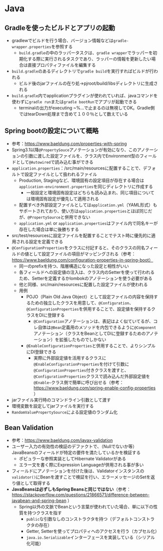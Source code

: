 # Java
## Gradleを使ったビルドとアプリの起動
- gradlewでビルドを行う場合、バージョン情報などは`gradle-wrapper.properties`を参照する  
  - `build.gradle`の中のラッパータスクは、`gradle wrapper`でラッパーを初期化する際に実行されるタスクであり、ラッパーの情報を更新したい場合は直接プロパティファイルを編集する  
- `build.gradle`のあるディレクトリで`gradle build`を実行すればビルドが行われる  
  - ビルド後のjarファイルの在り処→pjroot/build/libsディレクトリに生成される
- `build.gradle`内でapplicationプラグインが使われていれば、javaコマンドを使わずに`gradle run`または`gradle bootRun`でアプリが起動できる
  - terminalの出力がexecuting ~%...で止まるのは無視してOK。Gradle側ではtearDown処理まで含めて１００％として数えている

## Spring bootの設定について概略
- 参考：https://www.baeldung.com/properties-with-spring
- Spring3.1以降`@PropertySouce`アノテーションが有効になり、このアノテーションの引数に渡した設定ファイルを、クラス内でEnvironment型のフィールドとして`@Autowired`で読み込む事ができる  
- `application.properties`：/src/main/resourcesに配置することで、デフォルトで設定ファイルとして扱われるファイル  
  - Production, Stagingなど、環境固有の設定項目が存在する場合は`application-environment.properties`を同じディレクトリに作成する  
    - 一般設定と環境固有設定はどちらも読み込まれ、同じ項目については環境固有設定が優先して適用される  
  - 配置すべき外部設定ファイルとしては`application.yml`（YAML形式）もサポートされており、使い方は`application.properties`とほぼ同じだが、`@PropertySource`と併用できない  
  - `application.yml` or `application.properties`はファイル内で同名キーが存在した場合は単に後勝ちする
- src/test/resourcesに設定ファイルを配置することでテスト時に優先的に適用される設定を定義できる  
- `@ConfigurationProperties`をクラスに付記すると、そのクラスの同名フィールドの値として設定ファイルの項目がマッピングされる（参考：https://www.baeldung.com/configuration-properties-in-spring-boot）  
  - 同一のprefixを持つ、階層構造になった設定と相性がいい  
  - 各フィールドへの設定値の注入は、クラス内のSetterを使って行われるため、Setterを定義するかlombokのアノテーションを使う必要がある  
  - 他と同様、src/main/resourcesに配置した設定ファイルが使われる
  - 用例  
    - POJO（Plain Old Java Object）として設定ファイルの内容を保持するための独立したクラスを用意して、`@Configuration`、`@ConfigurationProperties`を併用することで、設定値を保持するクラスをDIに登録する  
      - `@Configuration`アノテーションは、表記はよく似ていてるが、コレ自体は`@Bean`定義用のメソッドを内包できるように`@Component`アノテーション（クラスをBeanとしてDIに登録するためのアノテーション）を拡張したものでしかない  
    - `@EnableConfigurationProperties`と併用することで、よりシンプルにDI登録できる  
      - 実際に外部設定値を活用するクラスに`@EnableConfigurationProperties`を付けて引数に`@ConfigurationProperties`付きクラスを渡すと、`@ConfigurationProperties`クラスで読み込んだ外部設定値を`@Enable~`クラス側で簡単に呼び出せる（参考：https://www.baeldung.com/spring-enable-config-properties ）  
- jarファイル実行時のコマンドライン引数として渡す
- 環境変数を設定してjarファイルを実行する
- `RandomValuePropertySource`による設定値のランダム化

## Bean Validation
- 参考：https://www.baeldung.com/javax-validation
- ユーザー入力の有効性の検証のデファクトで、（Nullでないか等）JavaBeansのフィールドが特定の要件を満たしているかを検証する
  - ポピュラーな参照実装としてHibernate Validatorがある
  - エラー文を書く際にExpression Languageが併用される事が多い
- フィールドにアノテーションを付けた後は、Validatorインスタンスの`validator()`にBeanを渡すことで検証を行い、エラーメッセージのSetを返り値として取得する
- **JavaBeansは必ずしもSpring Beansと同じではない**（参考：https://stackoverflow.com/questions/21866571/difference-between-javabean-and-spring-bean ）
  - Spring以外の文脈でBeanという言葉が使われていた場合、単に以下の性質を持つクラスを指す
    - `public`な引数なしのコンストラクタを持つ（デフォルトコンストラクタの存在）
    - Getter, Setterを使ってプロパティへのアクセスを行う（カプセル化）
    - `java.io.Serializable`インターフェースを実装している（シリアル化可能）
